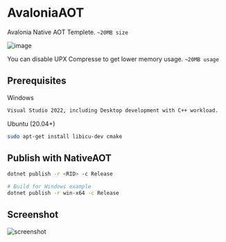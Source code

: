 # AvaloniaAOT

Avalonia Native AOT Templete. `~20MB size`

![image](https://user-images.githubusercontent.com/32838371/206870017-f7354f1f-797d-4c5f-981b-8b57f5529b61.png)

You can disable UPX Compresse to get lower memory usage. `~20MB usage`

## Prerequisites

Windows

```bash
Visual Studio 2022, including Desktop development with C++ workload.
```

Ubuntu (20.04+)

```bash
sudo apt-get install libicu-dev cmake
```

## Publish with NativeAOT

```bash
dotnet publish -r <RID> -c Release

# Build for Windows example
dotnet publish -r win-x64 -c Release
```

## Screenshot

![screenshot](https://user-images.githubusercontent.com/32838371/206871289-5cc1bd68-3c97-437b-affc-2757e65204a4.png)
